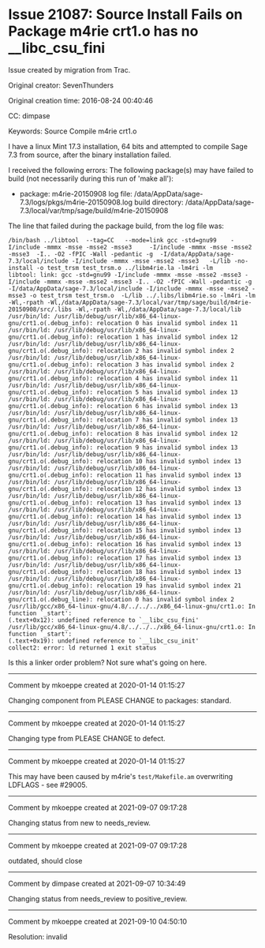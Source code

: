 # Issue 21087: Source Install Fails on Package m4rie  crt1.o has no __libc_csu_fini

Issue created by migration from Trac.

Original creator: SevenThunders

Original creation time: 2016-08-24 00:40:46

CC:  dimpase

Keywords: Source Compile m4rie crt1.o

I have a linux Mint 17.3 installation,  64 bits and attempted to compile Sage 7.3 from source,  after the binary installation failed.

I received the following errors:
The following package(s) may have failed to build (not necessarily
during this run of 'make all'):

* package: m4rie-20150908
  log file: /data/AppData/sage-7.3/logs/pkgs/m4rie-20150908.log
  build directory: /data/AppData/sage-7.3/local/var/tmp/sage/build/m4rie-20150908


The line that failed during the package build, from the log file was:



```
/bin/bash ../libtool  --tag=CC   --mode=link gcc -std=gnu99    -I/include -mmmx -msse -msse2 -msse3     -I/include -mmmx -msse -msse2 -msse3  -I.. -O2 -fPIC -Wall -pedantic -g  -I/data/AppData/sage-7.3/local/include -I/include -mmmx -msse -msse2 -msse3   -L/lib -no-install -o test_trsm test_trsm.o ../libm4rie.la -lm4ri -lm 
libtool: link: gcc -std=gnu99 -I/include -mmmx -msse -msse2 -msse3 -I/include -mmmx -msse -msse2 -msse3 -I.. -O2 -fPIC -Wall -pedantic -g -I/data/AppData/sage-7.3/local/include -I/include -mmmx -msse -msse2 -msse3 -o test_trsm test_trsm.o  -L/lib ../.libs/libm4rie.so -lm4ri -lm -Wl,-rpath -Wl,/data/AppData/sage-7.3/local/var/tmp/sage/build/m4rie-20150908/src/.libs -Wl,-rpath -Wl,/data/AppData/sage-7.3/local/lib
/usr/bin/ld: /usr/lib/debug/usr/lib/x86_64-linux-gnu/crt1.o(.debug_info): relocation 0 has invalid symbol index 11
/usr/bin/ld: /usr/lib/debug/usr/lib/x86_64-linux-gnu/crt1.o(.debug_info): relocation 1 has invalid symbol index 12
/usr/bin/ld: /usr/lib/debug/usr/lib/x86_64-linux-gnu/crt1.o(.debug_info): relocation 2 has invalid symbol index 2
/usr/bin/ld: /usr/lib/debug/usr/lib/x86_64-linux-gnu/crt1.o(.debug_info): relocation 3 has invalid symbol index 2
/usr/bin/ld: /usr/lib/debug/usr/lib/x86_64-linux-gnu/crt1.o(.debug_info): relocation 4 has invalid symbol index 11
/usr/bin/ld: /usr/lib/debug/usr/lib/x86_64-linux-gnu/crt1.o(.debug_info): relocation 5 has invalid symbol index 13
/usr/bin/ld: /usr/lib/debug/usr/lib/x86_64-linux-gnu/crt1.o(.debug_info): relocation 6 has invalid symbol index 13
/usr/bin/ld: /usr/lib/debug/usr/lib/x86_64-linux-gnu/crt1.o(.debug_info): relocation 7 has invalid symbol index 13
/usr/bin/ld: /usr/lib/debug/usr/lib/x86_64-linux-gnu/crt1.o(.debug_info): relocation 8 has invalid symbol index 12
/usr/bin/ld: /usr/lib/debug/usr/lib/x86_64-linux-gnu/crt1.o(.debug_info): relocation 9 has invalid symbol index 13
/usr/bin/ld: /usr/lib/debug/usr/lib/x86_64-linux-gnu/crt1.o(.debug_info): relocation 10 has invalid symbol index 13
/usr/bin/ld: /usr/lib/debug/usr/lib/x86_64-linux-gnu/crt1.o(.debug_info): relocation 11 has invalid symbol index 13
/usr/bin/ld: /usr/lib/debug/usr/lib/x86_64-linux-gnu/crt1.o(.debug_info): relocation 12 has invalid symbol index 13
/usr/bin/ld: /usr/lib/debug/usr/lib/x86_64-linux-gnu/crt1.o(.debug_info): relocation 13 has invalid symbol index 13
/usr/bin/ld: /usr/lib/debug/usr/lib/x86_64-linux-gnu/crt1.o(.debug_info): relocation 14 has invalid symbol index 13
/usr/bin/ld: /usr/lib/debug/usr/lib/x86_64-linux-gnu/crt1.o(.debug_info): relocation 15 has invalid symbol index 13
/usr/bin/ld: /usr/lib/debug/usr/lib/x86_64-linux-gnu/crt1.o(.debug_info): relocation 16 has invalid symbol index 13
/usr/bin/ld: /usr/lib/debug/usr/lib/x86_64-linux-gnu/crt1.o(.debug_info): relocation 17 has invalid symbol index 13
/usr/bin/ld: /usr/lib/debug/usr/lib/x86_64-linux-gnu/crt1.o(.debug_info): relocation 18 has invalid symbol index 13
/usr/bin/ld: /usr/lib/debug/usr/lib/x86_64-linux-gnu/crt1.o(.debug_info): relocation 19 has invalid symbol index 21
/usr/bin/ld: /usr/lib/debug/usr/lib/x86_64-linux-gnu/crt1.o(.debug_line): relocation 0 has invalid symbol index 2
/usr/lib/gcc/x86_64-linux-gnu/4.8/../../../x86_64-linux-gnu/crt1.o: In function `_start':
(.text+0x12): undefined reference to `__libc_csu_fini'
/usr/lib/gcc/x86_64-linux-gnu/4.8/../../../x86_64-linux-gnu/crt1.o: In function `_start':
(.text+0x19): undefined reference to `__libc_csu_init'
collect2: error: ld returned 1 exit status

```


Is this a linker order problem?  Not sure what's going on here.



---

Comment by mkoeppe created at 2020-01-14 01:15:27

Changing component from PLEASE CHANGE to packages: standard.


---

Comment by mkoeppe created at 2020-01-14 01:15:27

Changing type from PLEASE CHANGE to defect.


---

Comment by mkoeppe created at 2020-01-14 01:15:27

This may have been caused by m4rie's `test/Makefile.am` overwriting LDFLAGS - see #29005.


---

Comment by mkoeppe created at 2021-09-07 09:17:28

Changing status from new to needs_review.


---

Comment by mkoeppe created at 2021-09-07 09:17:28

outdated, should close


---

Comment by dimpase created at 2021-09-07 10:34:49

Changing status from needs_review to positive_review.


---

Comment by mkoeppe created at 2021-09-10 04:50:10

Resolution: invalid
